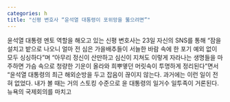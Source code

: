 ```yaml
---
categories: h
title: "신평 변호사 “윤석열 대통령이 포위망을 뚫으려면”"
---
```

윤석열 대통령 멘토 역할을 해오고 있는 신평 변호사는 23일 자신의 SNS를 통해 “잠을 설치고 밭으로 나오니 얼마 전 심은 가을배추들이 서늘한 바람 속에 한 포기 예외 없이 모두 싱싱하다”며 “아무리 정신이 산만하고 심신이 지쳐도 이렇게 자라나는 생명들을 마주하면 가슴 속으로 청량한 기운이 올라와 희뿌옇던 머릿속이 투명하게 정리된다”면서 “윤석열 대통령의 최근 해외순방을 두고 잡음이 끊이지 않는다. 과거에는 이런 일이 전혀 없었다. 내가 볼 때는 거의 스토킹 수준으로 윤 대통령의 일거수 일투족이 거론된다. 뉴욕의 국제회의를 마치고